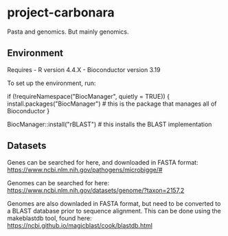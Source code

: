 # project-carbonara
Pasta and genomics. But mainly genomics.

## Environment

Requires
    - R version 4.4.X
    - Bioconductor version 3.19

To set up the environment, run:

if (!requireNamespace("BiocManager", quietly = TRUE)) {
  install.packages("BiocManager") # this is the package that manages all of Bioconductor
}

BiocManager::install("rBLAST") # this installs the BLAST implementation

## Datasets

Genes can be searched for here, and downloaded in FASTA format: https://www.ncbi.nlm.nih.gov/pathogens/microbigge/#

Genomes can be searched for here: https://www.ncbi.nlm.nih.gov/datasets/genome/?taxon=2157,2

Genomes are also downladed in FASTA format, but need to be converted to a BLAST database prior to sequence alignment. This can be done using the makeblastdb tool, found here: https://ncbi.github.io/magicblast/cook/blastdb.html